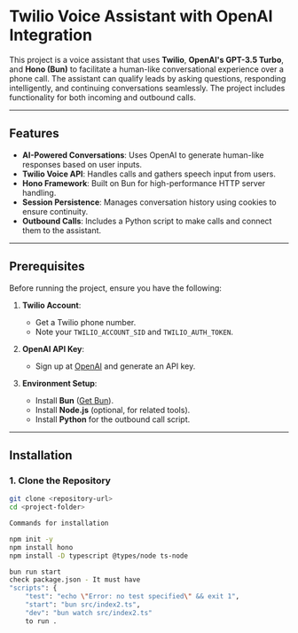 # Twilio Voice Assistant with OpenAI Integration

This project is a voice assistant that uses **Twilio**, **OpenAI's GPT-3.5 Turbo**, and **Hono (Bun)** to facilitate a human-like conversational experience over a phone call. The assistant can qualify leads by asking questions, responding intelligently, and continuing conversations seamlessly. The project includes functionality for both incoming and outbound calls.

---

## Features

- **AI-Powered Conversations**: Uses OpenAI to generate human-like responses based on user inputs.
- **Twilio Voice API**: Handles calls and gathers speech input from users.
- **Hono Framework**: Built on Bun for high-performance HTTP server handling.
- **Session Persistence**: Manages conversation history using cookies to ensure continuity.
- **Outbound Calls**: Includes a Python script to make calls and connect them to the assistant.

---

## Prerequisites

Before running the project, ensure you have the following:

1. **Twilio Account**:
   - Get a Twilio phone number.
   - Note your `TWILIO_ACCOUNT_SID` and `TWILIO_AUTH_TOKEN`.

2. **OpenAI API Key**:
   - Sign up at [OpenAI](https://platform.openai.com) and generate an API key.

3. **Environment Setup**:
   - Install **Bun** ([Get Bun](https://bun.sh)).
   - Install **Node.js** (optional, for related tools).
   - Install **Python** for the outbound call script.

---

## Installation

### 1. Clone the Repository

```bash
git clone <repository-url>
cd <project-folder>

Commands for installation 

npm init -y
npm install hono
npm install -D typescript @types/node ts-node

bun run start 
check package.json - It must have 
"scripts": {
    "test": "echo \"Error: no test specified\" && exit 1",
    "start": "bun src/index2.ts",
    "dev": "bun watch src/index2.ts" 
    to run . 

